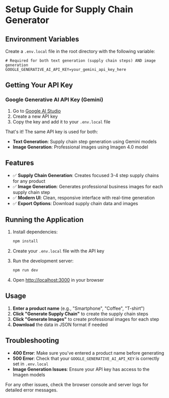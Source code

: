 # Setup Guide for Supply Chain Generator

## Environment Variables

Create a `.env.local` file in the root directory with the following variable:

```env
# Required for both text generation (supply chain steps) AND image generation
GOOGLE_GENERATIVE_AI_API_KEY=your_gemini_api_key_here
```

## Getting Your API Key

### Google Generative AI API Key (Gemini)
1. Go to [Google AI Studio](https://makersuite.google.com/app/apikey)
2. Create a new API key
3. Copy the key and add it to your `.env.local` file

That's it! The same API key is used for both:
- **Text Generation**: Supply chain step generation using Gemini models
- **Image Generation**: Professional images using Imagen 4.0 model

## Features

- ✅ **Supply Chain Generation**: Creates focused 3-4 step supply chains for any product
- ✅ **Image Generation**: Generates professional business images for each supply chain step
- ✅ **Modern UI**: Clean, responsive interface with real-time generation
- ✅ **Export Options**: Download supply chain data and images

## Running the Application

1. Install dependencies:
   ```bash
   npm install
   ```

2. Create your `.env.local` file with the API key

3. Run the development server:
   ```bash
   npm run dev
   ```

4. Open [http://localhost:3000](http://localhost:3000) in your browser

## Usage

1. **Enter a product name** (e.g., "Smartphone", "Coffee", "T-shirt")
2. **Click "Generate Supply Chain"** to create the supply chain steps
3. **Click "Generate Images"** to create professional images for each step
4. **Download** the data in JSON format if needed

## Troubleshooting

- **400 Error**: Make sure you've entered a product name before generating
- **500 Error**: Check that your `GOOGLE_GENERATIVE_AI_API_KEY` is correctly set in `.env.local`
- **Image Generation Issues**: Ensure your API key has access to the Imagen models

For any other issues, check the browser console and server logs for detailed error messages. 